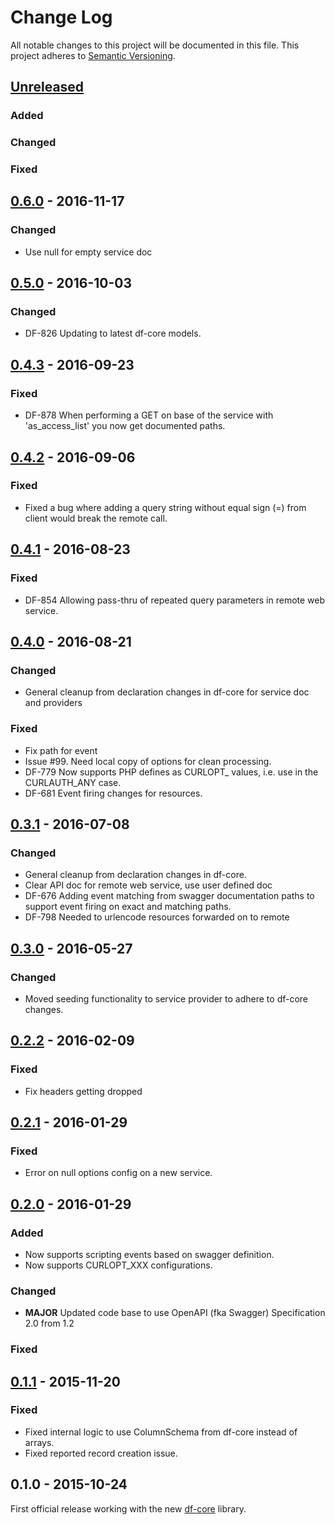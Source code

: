 # Change Log
All notable changes to this project will be documented in this file.
This project adheres to [Semantic Versioning](http://semver.org/).

## [Unreleased]
### Added

### Changed

### Fixed

## [0.6.0] - 2016-11-17
### Changed
- Use null for empty service doc

## [0.5.0] - 2016-10-03
### Changed
- DF-826 Updating to latest df-core models.

## [0.4.3] - 2016-09-23
### Fixed
- DF-878 When performing a GET on base of the service with 'as_access_list' you now get documented paths.

## [0.4.2] - 2016-09-06
### Fixed
- Fixed a bug where adding a query string without equal sign (=) from client would break the remote call.

## [0.4.1] - 2016-08-23
### Fixed
- DF-854 Allowing pass-thru of repeated query parameters in remote web service.

## [0.4.0] - 2016-08-21
### Changed
- General cleanup from declaration changes in df-core for service doc and providers

### Fixed
- Fix path for event
- Issue #99. Need local copy of options for clean processing.
- DF-779 Now supports PHP defines as CURLOPT_ values, i.e. use in the CURLAUTH_ANY case.
- DF-681 Event firing changes for resources.

## [0.3.1] - 2016-07-08
### Changed
- General cleanup from declaration changes in df-core.
- Clear API doc for remote web service, use user defined doc
- DF-676 Adding event matching from swagger documentation paths to support event firing on exact and matching paths.
- DF-798 Needed to urlencode resources forwarded on to remote

## [0.3.0] - 2016-05-27
### Changed
- Moved seeding functionality to service provider to adhere to df-core changes.

## [0.2.2] - 2016-02-09
### Fixed
- Fix headers getting dropped

## [0.2.1] - 2016-01-29
### Fixed
- Error on null options config on a new service.

## [0.2.0] - 2016-01-29
### Added
- Now supports scripting events based on swagger definition.
- Now supports CURLOPT_XXX configurations.

### Changed
- **MAJOR** Updated code base to use OpenAPI (fka Swagger) Specification 2.0 from 1.2

### Fixed

## [0.1.1] - 2015-11-20
### Fixed
- Fixed internal logic to use ColumnSchema from df-core instead of arrays.
- Fixed reported record creation issue.

## 0.1.0 - 2015-10-24
First official release working with the new [df-core](https://github.com/dreamfactorysoftware/df-core) library.

[Unreleased]: https://github.com/dreamfactorysoftware/df-rws/compare/0.6.0...HEAD
[0.6.0]: https://github.com/dreamfactorysoftware/df-rws/compare/0.5.0...0.6.0
[0.5.0]: https://github.com/dreamfactorysoftware/df-rws/compare/0.4.3...0.5.0
[0.4.3]: https://github.com/dreamfactorysoftware/df-rws/compare/0.4.2...0.4.3
[0.4.2]: https://github.com/dreamfactorysoftware/df-rws/compare/0.4.1...0.4.2
[0.4.1]: https://github.com/dreamfactorysoftware/df-rws/compare/0.4.0...0.4.1
[0.4.0]: https://github.com/dreamfactorysoftware/df-rws/compare/0.3.1...0.4.0
[0.3.1]: https://github.com/dreamfactorysoftware/df-rws/compare/0.3.0...0.3.1
[0.3.0]: https://github.com/dreamfactorysoftware/df-rws/compare/0.2.2...0.3.0
[0.2.2]: https://github.com/dreamfactorysoftware/df-rws/compare/0.2.1...0.2.2
[0.2.1]: https://github.com/dreamfactorysoftware/df-rws/compare/0.2.0...0.2.1
[0.2.0]: https://github.com/dreamfactorysoftware/df-rws/compare/0.1.1...0.2.0
[0.1.1]: https://github.com/dreamfactorysoftware/df-rws/compare/0.1.0...0.1.1
